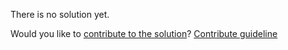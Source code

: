 
There is no solution yet.

Would you like to [contribute to the solution](https://github.com/BFEdev/BFE.dev-solutions/blob/main/typescript/implement-objectpaths-o_en.md)? [Contribute guideline](https://github.com/BFEdev/BFE.dev-solutions#how-to-contribute)
